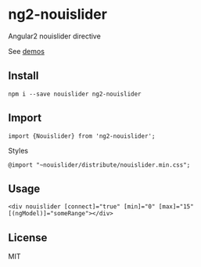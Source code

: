 # ng2-nouislider

Angular2 nouislider directive

See [demos](http://tb.github.io/ng2-nouislider/)

## Install

    npm i --save nouislider ng2-nouislider

## Import

    import {Nouislider} from 'ng2-nouislider';

Styles

    @import "~nouislider/distribute/nouislider.min.css";

## Usage

    <div nouislider [connect]="true" [min]="0" [max]="15" [(ngModel)]="someRange"></div>
    
## License

MIT
